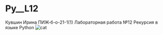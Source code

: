 # Py__L12
Кувшин Ирина ПИЖ-б-о-21-1(1) Лабораторная работа №12 Рекурсия в
языке Python
![cat](https://github.com/KuvshinChick/img/blob/7bc27240c124b6ce878d9789194ce8bdfe70a1ea/1662238236_1-oir-mobi-p-ulibka-kotika-instagram-1.jpg)
